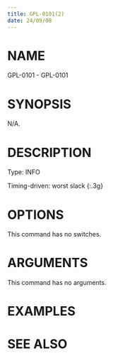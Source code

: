 ```yaml
---
title: GPL-0101(2)
date: 24/09/08
---
```


# NAME

GPL-0101 - GPL-0101

# SYNOPSIS

N/A.

# DESCRIPTION

Type: INFO

Timing-driven: worst slack {:.3g}

# OPTIONS

This command has no switches.

# ARGUMENTS

This command has no arguments.

# EXAMPLES

# SEE ALSO
